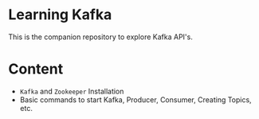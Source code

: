 # Learning Kafka
This is the companion repository to explore Kafka API's.

# Content
- `Kafka` and `Zookeeper` Installation
- Basic commands to start Kafka, Producer, Consumer, Creating Topics, etc.



